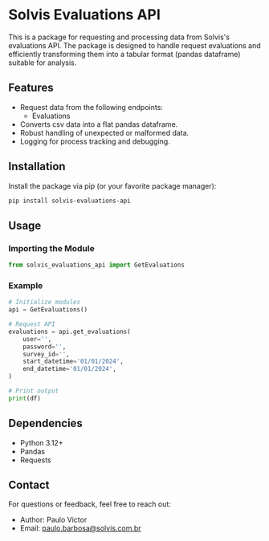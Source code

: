 # Solvis Evaluations API

This is a package for requesting and processing data from Solvis's evaluations API.
The package is designed to handle request evaluations and efficiently transforming them into a tabular format (pandas dataframe) suitable for analysis.


## Features

- Request data from the following endpoints:
  - Evaluations
- Converts csv data into a flat pandas dataframe.
- Robust handling of unexpected or malformed data.
- Logging for process tracking and debugging.


## Installation

Install the package via pip (or your favorite package manager):

```bash
pip install solvis-evaluations-api
```


## Usage

### Importing the Module

```python
from solvis_evaluations_api import GetEvaluations
```

### Example

```python
# Initialize modules
api = GetEvaluations()

# Request API
evaluations = api.get_evaluations(
    user='',
    password='',
    survey_id='',
    start_datetime='01/01/2024',
    end_datetime='01/01/2024',
)

# Print output
print(df)
```


## Dependencies

- Python 3.12+
- Pandas
- Requests


## Contact

For questions or feedback, feel free to reach out:

- Author: Paulo Victor
- Email: paulo.barbosa@solvis.com.br